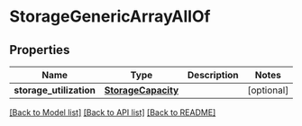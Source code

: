 # StorageGenericArrayAllOf

## Properties
Name | Type | Description | Notes
------------ | ------------- | ------------- | -------------
**storage_utilization** | [**StorageCapacity**](StorageCapacity.md) |  | [optional] 

[[Back to Model list]](../README.md#documentation-for-models) [[Back to API list]](../README.md#documentation-for-api-endpoints) [[Back to README]](../README.md)


